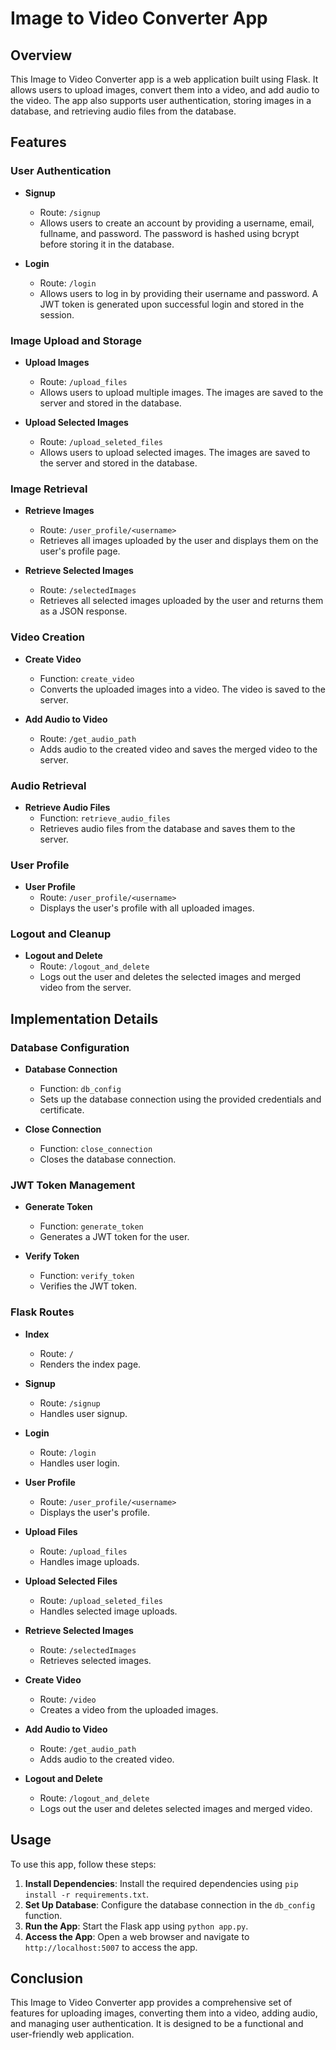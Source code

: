 # Image to Video Converter App

## Overview

This Image to Video Converter app is a web application built using Flask. It allows users to upload images, convert them into a video, and add audio to the video. The app also supports user authentication, storing images in a database, and retrieving audio files from the database.

## Features

### User Authentication

- **Signup**
  - Route: `/signup`
  - Allows users to create an account by providing a username, email, fullname, and password. The password is hashed using bcrypt before storing it in the database.

- **Login**
  - Route: `/login`
  - Allows users to log in by providing their username and password. A JWT token is generated upon successful login and stored in the session.

### Image Upload and Storage

- **Upload Images**
  - Route: `/upload_files`
  - Allows users to upload multiple images. The images are saved to the server and stored in the database.

- **Upload Selected Images**
  - Route: `/upload_seleted_files`
  - Allows users to upload selected images. The images are saved to the server and stored in the database.

### Image Retrieval

- **Retrieve Images**
  - Route: `/user_profile/<username>`
  - Retrieves all images uploaded by the user and displays them on the user's profile page.

- **Retrieve Selected Images**
  - Route: `/selectedImages`
  - Retrieves all selected images uploaded by the user and returns them as a JSON response.

### Video Creation

- **Create Video**
  - Function: `create_video`
  - Converts the uploaded images into a video. The video is saved to the server.

- **Add Audio to Video**
  - Route: `/get_audio_path`
  - Adds audio to the created video and saves the merged video to the server.

### Audio Retrieval

- **Retrieve Audio Files**
  - Function: `retrieve_audio_files`
  - Retrieves audio files from the database and saves them to the server.

### User Profile

- **User Profile**
  - Route: `/user_profile/<username>`
  - Displays the user's profile with all uploaded images.

### Logout and Cleanup

- **Logout and Delete**
  - Route: `/logout_and_delete`
  - Logs out the user and deletes the selected images and merged video from the server.

## Implementation Details

### Database Configuration

- **Database Connection**
  - Function: `db_config`
  - Sets up the database connection using the provided credentials and certificate.

- **Close Connection**
  - Function: `close_connection`
  - Closes the database connection.

### JWT Token Management

- **Generate Token**
  - Function: `generate_token`
  - Generates a JWT token for the user.

- **Verify Token**
  - Function: `verify_token`
  - Verifies the JWT token.

### Flask Routes

- **Index**
  - Route: `/`
  - Renders the index page.

- **Signup**
  - Route: `/signup`
  - Handles user signup.

- **Login**
  - Route: `/login`
  - Handles user login.

- **User Profile**
  - Route: `/user_profile/<username>`
  - Displays the user's profile.

- **Upload Files**
  - Route: `/upload_files`
  - Handles image uploads.

- **Upload Selected Files**
  - Route: `/upload_seleted_files`
  - Handles selected image uploads.

- **Retrieve Selected Images**
  - Route: `/selectedImages`
  - Retrieves selected images.

- **Create Video**
  - Route: `/video`
  - Creates a video from the uploaded images.

- **Add Audio to Video**
  - Route: `/get_audio_path`
  - Adds audio to the created video.

- **Logout and Delete**
  - Route: `/logout_and_delete`
  - Logs out the user and deletes selected images and merged video.

## Usage

To use this app, follow these steps:

1. **Install Dependencies**: Install the required dependencies using `pip install -r requirements.txt`.
2. **Set Up Database**: Configure the database connection in the `db_config` function.
3. **Run the App**: Start the Flask app using `python app.py`.
4. **Access the App**: Open a web browser and navigate to `http://localhost:5007` to access the app.

## Conclusion

This Image to Video Converter app provides a comprehensive set of features for uploading images, converting them into a video, adding audio, and managing user authentication. It is designed to be a functional and user-friendly web application.